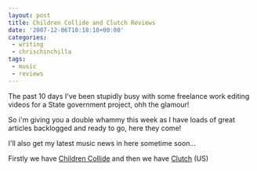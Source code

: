 ```yaml
---
layout: post
title: Children Collide and Clutch Reviews
date: '2007-12-06T18:18:10+00:00'
categories:
 - writing
 - chrischinchilla
tags: 
 - music 
 - reviews
---
```


The past 10 days I've been stupidly busy with some freelance work editing videos for a State government project, ohh the glamour!

So i'm giving you a double whammy this week as I have loads of great articles backlogged and ready to go, here they come!

I'll also get my latest music news in here sometime soon...

Firstly we have [Children Collide](https://www.indieoma.com/public_journal.php?d=432aca3a1e345e339f35a30c8f65edce) and then we have [Clutch](https://www.indieoma.com/public_journal.php?d=8d3bba7425e7c98c50f52ca1b52d3735) (US)
